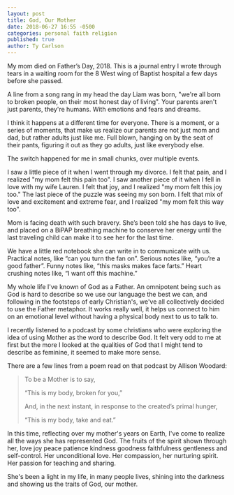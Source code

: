 ```yaml
---
layout: post
title: God, Our Mother
date: 2018-06-27 16:55 -0500
categories: personal faith religion
published: true
author: Ty Carlson
---
```


My mom died on Father’s Day, 2018. This is a journal entry I wrote through tears
in a waiting room for the 8 West wing of Baptist hospital a few days before she passed.

A line from a song rang in my head the day Liam was born, "we're all born to broken
people, on their most honest day of living". Your parents aren't just parents,
they're humans. With emotions and fears and dreams.

I think it happens at a different time for everyone. There is a moment, or a series
of moments, that make us realize our parents are not just mom and dad, but rather
adults just like me. Full blown, hanging on by the seat of their pants, figuring
it out as they go adults, just like everybody else.

The switch happened for me in small chunks, over multiple events.

I saw a little piece of it when I went through my divorce. I felt that pain, and
I realized "my mom felt this pain too". I saw another piece of it when I fell in
love with my wife Lauren. I felt that joy, and I realized "my mom felt this joy
too." The last piece of the puzzle was seeing my son born. I felt that mix of love
and excitement and extreme fear, and I realized "my mom felt this way too".

Mom is facing death with such bravery. She’s been told she has days to live, and
placed on a BiPAP breathing machine to conserve her energy until the last traveling
child can make it to see her for the last time.

We have a little red notebook she can write in to communicate with us. Practical
notes, like “can you turn the fan on”. Serious notes like, “you’re a good father”.
Funny notes like, “this masks makes face farts.” Heart crushing notes like, “I
want off this machine.”


My whole life I've known of God as a Father. An omnipotent being such as God is
hard to describe so we use our language the best we can, and following in the
footsteps of early Christian's, we've all collectively decided to use the Father
metaphor. It works really well, it helps us connect to him on an emotional level
without having a physical body next to us to talk to.

I recently listened to a podcast by some christians who were exploring the idea of
using Mother as the word to describe God. It felt very odd to me at first but the
more I looked at the qualities of God that I might tend to describe as feminine, it
seemed to make more sense.

There are a few lines from a poem read on that podcast by Allison Woodard:

> To be a Mother is to say,
>
> “This is my body, broken for you,”
>
> And, in the next instant, in response to the created’s primal hunger,
>
> “This is my body, take and eat.”


In this time, reflecting over my mother's years on Earth, I've come to realize all
the ways she has represented God. The fruits of the spirit shown
through her, love joy peace patience kindness goodness faithfulness gentleness and
self-control. Her unconditional love. Her compassion, her nurturing spirit. Her passion
for teaching and sharing.

She's been a light in my life, in many people lives, shining into the darkness and
showing us the traits of God, our mother.